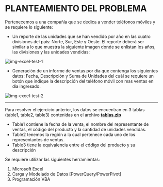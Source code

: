 
# PLANTEAMIENTO DEL PROBLEMA

Pertenecemos a una compañía que se dedica a vender teléfonos móviles y se requiere lo siguiente: <br>
* Un reporte de las unidades que se han vendido por año en las cuatro divisiones del país: Norte, Sur, Este y Oeste. El reporte deberá ser similar a lo que muestra la siguiente imagen donde se enlistan los años, las divisiones y las unidades vendidas:

![img-excel-test-1](https://github.com/pinedasud86/excel-test/assets/83896536/4deb7a1f-f941-488b-8710-4ab2c80a9b55)

* Generación de un informe de ventas por día que contenga los siguientes datos: Fecha, Descripción y Suma de Unidades del cuál se requiere un botón que indique la descripción del teléfono móvil con mas ventas en día ingresado.

![img-excel-test-2](https://github.com/pinedasud86/excel-test/assets/83896536/a2a37a6b-1770-410c-bd36-afed0c3ed6fb)

***
Para resolver el ejercicio anterior, los datos se encuentran en 3 tablas (table1, table2, table3) contenidas en el archivo [**tablas.zip**](https://github.com/pinedasud86/excel-test/blob/main/tablas.zip)

* Table1 contiene la fecha de la venta, el nombre del representante de ventas, el código del producto y la cantidad de unidades vendidas.<br>
* Table2 tenemos la región a la cual pertenece cada uno de los representantes de ventas.<br>
* Table3 tiene la equivalencia entre el código del producto y su descripción<br>

Se requiere utilizar las siguientes herramientas:
1.	Microsoft Excel<br>
2.	Carga y Modelado de Datos [PowerQuery/PowerPivot]<br>
3.	Programación VBA<br>
